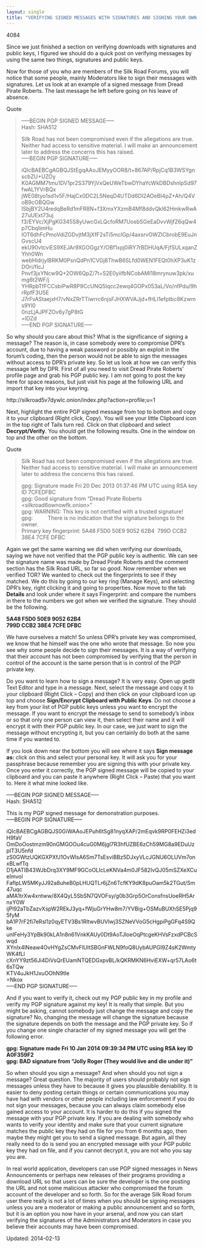```yaml
---
layout: single
title: "VERIFYING SIGNED MESSAGES WITH SIGNATURES AND SIGNING YOUR OWN MESSAGEs"
---
```

4084


<p>Since we just finished a section on verifying downloads with signatures and public keys, I figured we should do a quick post on verifying messages by using the same two things, signatures and public keys.</p>
<p>Now for those of you who are members of the Silk Road Forums, you will notice that some people, mainly Moderators like to sign their messages with signatures. Let us look at an example of a signed message from Dread Pirate Roberts. The last message he left before going on his leave of absence.</p>
<div>
<div>Quote</div>
</div>
<blockquote><p>&#8212;&#8211;BEGIN PGP SIGNED MESSAGE&#8212;&#8211;<br/>
Hash: SHA512</p>
<p>Silk Road has not been compromised even if the allegations are true. Neither had access to sensitive material. I will make an announcement later to address the concerns this has raised.<br/>
&#8212;&#8211;BEGIN PGP SIGNATURE&#8212;&#8211;</p>
<p>iQIcBAEBCgAGBQJStEgqAAoJEMyyOOR8/t+867AP/RpjCq1B3WSYgnscbZU+UZOy<br/>
K0AGMM7tmu1DV1pr2S379YjVxQeUWeTbwDYhaYcWkDBDshnlpSd97fwAL1YVrBQx<br/>
jWE08tyo1sd1v5F/HajCx0DC2L5NeqD4UTDd6Dl2AOeBI4pZ+Ah/Q4VoB9cOBQGw<br/>
lSbjBY2U4redqBeRd1mFR8N+f3XmxYXzmB4Mf8ddvQkl62HmkwRwA27uUExt73uj<br/>
f3/EYVc/XjPgKG345S8yUwcGxLQcfoRM7UosbSGeEaDvvWjfZ6qQw4p7CbqIimHu<br/>
IOT6dhFcPmoVdiZGDvjtM3jXfF2sTi5mclGp/4axsrvOWZlCbrobE9EuJnGvscU4<br/>
ekU90vtcviES9XEJAr9XGOGgzY/OBf1xpj0iRY7rBDHUqA/FjfSULxqanZYhh0Wn<br/>
webHldrjylBRKM0PsnQdPn1CVGj8ThwB6SLfd0WEN1FEQt0hXP3uK1zDOri/fIcJ<br/>
Pnvf3jxYNcw9Q+2OW6QpZ/7t+S2E0yiifbNCobAMI18mrynuw3pk/xumg6t2WF/j<br/>
YHRpbTfFCCsbiPwR8P9CcUNQ5Iqcc2ewq4GOPx053aL/Vo/nfPdu/9hrRpfF3U5E<br/>
J7rFvAStaejxH7/vNxZRrTTiwrrc6njsFJHXWVAJjd+fHLI1efptbc8Kzwms9Yl0<br/>
0nzLjAJPFZOv6y7gP8tG<br/>
=lDZd<br/>
&#8212;&#8211;END PGP SIGNATURE&#8212;&#8211;</p></blockquote>
<p>So why should you care about this? What is the significance of signing a message? The reason is, in case somebody were to compromise DPR&#8217;s account, due to having a weak password or possibly an exploit in the forum&#8217;s coding, then the person would not be able to sign the messages without access to DPR&#8217;s private key. So let us look at how we can verify this message left by DPR. First of all you need to visit Dread Pirate Roberts&#8217; profile page and grab his PGP public key. I am not going to post the key here for space reasons, but just visit his page at the following URL and import that key into your keyring.</p>
<p>http://silkroad5v7dywlc.onion/index.php?action=profile;u=1</p>
<p>Next, highlight the entire PGP signed message from top to bottom and copy it to your clipboard (Right click, Copy). You will see your little Clipboard icon in the top right of Tails turn red. Click on that clipboard and select <strong>Decrypt/Verify</strong>. You should get the following results. One in the window on top and the other on the bottom.</p>
<div>
<div>Quote</div>
</div>
<blockquote><p>Silk Road has not been compromised even if the allegations are true. Neither had access to sensitive material. I will make an announcement later to address the concerns this has raised.</p>
<p>gpg: Signature made Fri 20 Dec 2013 01:37:46 PM UTC using RSA key ID 7CFEDFBC<br/>
gpg: Good signature from &#8220;Dread Pirate Roberts &lt;silkroad6ownowfk.onion&gt;&#8221;<br/>
gpg: WARNING: This key is not certified with a trusted signature!<br/>
gpg:          There is no indication that the signature belongs to the owner.<br/>
Primary key fingerprint: 5A48 F5D0 50E9 9052 62B4  799D CCB2 38E4 7CFE DFBC</p></blockquote>
<p>Again we get the same warning we did when verifying our downloads, saying we have not verified that the PGP public key is authentic. We can see the signature name was made by Dread Pirate Roberts and the comment section has the Silk Road URL, so far so good. Now remember when we verified TOR? We wanted to check out the fingerprints to see if they matched. We do this by going to our key ring (Manage Keys), and selecting DPR&#8217;s key, right clicking it and going to properties. Now move to the tab <strong>Details</strong> and look under where it says Fingerprint: and compare the numbers in there to the numbers we got when we verified the signature. They should be the following.</p>
<p><strong>5A48 F5D0 50E9 9052 62B4<br/>
799D CCB2 38E4 7CFE DFBC</strong></p>
<p>We have ourselves a match! So unless DPR&#8217;s private key was compromised, we know that he himself was the one who wrote that message. So now you see why some people decide to sign their messages. It is a way of verifying that their account has not been compromised by verifying that the person in control of the account is the same person that is in control of the PGP private key.</p>
<p>Do you want to learn how to sign a message? It is very easy. Open up gedit Text Editor and type in a message. Next, select the message and copy it to your clipboard (Right Click &#8211; Copy) and then click on your clipboard icon up top and choose <strong>Sign/Encrypt Clipboard with Public Keys</strong>. Do not choose a key from your list of PGP public keys unless you want to encrypt the message. If you want to encrypt the message to send to somebody&#8217;s inbox or so that only one person can view it, then select their name and it will encrypt it with their PGP public key. In our case, we just want to sign the message without encrypting it, but you can certainly do both at the same time if you wanted to.</p>
<p>If you look down near the bottom you will see where it says <strong>Sign message as:</strong> click on this and select your personal key. It will ask you for your passphrase because remember you are signing this with your private key. Once you enter it correctly, the PGP signed message will be copied to your clipboard and you can paste it anywhere (Right Click &#8211; Paste) that you want to. Here it what mine looked like.</p>
<p>&#8212;&#8211;BEGIN PGP SIGNED MESSAGE&#8212;&#8211;<br/>
Hash: SHA512</p>
<p>This is my PGP signed message for demonstration purposes.<br/>
&#8212;&#8211;BEGIN PGP SIGNATURE&#8212;&#8211;</p>
<p>iQIcBAEBCgAGBQJS0GiWAAoJEPuh6tSg81nyqXAP/2mEqvk9RP0FEHZi3edH9faV<br/>
OmDoOostmzm90nGMGOOu4cuG0M6jgl7R3hfUZBE6zCh59MG8a9EDuUzpIT3U5nfd<br/>
zS0GWtzUQKGXPXfJ1OvWlsA6Sm7TsEsviBBz5DJxyVLcJGNU6OLUVm7onxBLwfTq<br/>
D1jAATIB43WJbDrq3XY9MF9GCoOLlcLeKNVa4m0JF582IvQJ05mSZXeXCueImvol<br/>
FaflpLW5MKyJJ92a8uheB0pLHUQTLr6jZn6TcfKY9dK8puOam5k2TGut/Sm47uqc<br/>
aMA1trXw4xntww/8X4QyL5SbSN7QVOFsy/g0b3Grp5OrConsfnsUoeRH5ArnxY0W<br/>
ijPl92aTbZazvXspW2REkJ3yq+fWjuGrYHw8m7/YVBig+OSMuBUXhSE5Pjq95fyM<br/>
bA1P7rF2fi7eRsl1z0qyETV3Bs1RltwvBUVIwj3SZNeVVoG5cHgpiPgGFq4S9Qke<br/>
unIFeHy3YpBk90kLA1n8n61VnkKAUy0Dt9AoTJloeOqPtcgeKHVsFzxdPCBcSwqd<br/>
XYnIx4lNeaw4OvHYgZsCMvFlUItSBGnFWLN9foQ8UybAUPGI9Z4sK2WmtyWK4fLl<br/>
cXnYY9zt56Ji4DiVsQrEUamNTQEDGxpvBL/kQKRMKN6HviEXW+qr57LAo6t6sTQw<br/>
KTV4uJkH1JxuOOhN9tIe<br/>
=Nkox<br/>
&#8212;&#8211;END PGP SIGNATURE&#8212;&#8211;</p>
<p>And if you want to verify it, check out my PGP public key in my profile and verify my PGP signature against my key! It is really that simple. But you might be asking, cannot somebody just change the message and copy the signature? No, changing the message will change the signature because the signature depends on both the message and the PGP private key. So if you change one single character of my signed message you will get the following error.</p>
<p><strong>gpg: Signature made Fri 10 Jan 2014 09:39:34 PM UTC using RSA key ID A0F359F2<br/>
gpg: BAD signature from &#8220;Jolly Roger (They would live and die under it)&#8221;</strong></p>
<p>So when should you sign a message? And when should you not sign a message? Great question. The majority of users should probably not sign messages unless they have to because it gives you plausible deniability. It is easier to deny posting certain things or certain communications you may have had with vendors or other people including law enforcement if you do not sign your messages, because you can always claim somebody else gained access to your account. It is harder to do this if you signed the message with your PGP private key. If you are dealing with somebody who wants to verify your identity and make sure that your current signature matches the public key they had on file for you from 6 months ago, then maybe they might get you to send a signed message. But again, all they really need to do is send you an encrypted message with your PGP public key they had on file, and if you cannot decrypt it, you are not who you say you are.</p>
<p>In real world application, developers can use PGP signed messages in News Announcements or perhaps new releases of their programs providing a download URL so that users can be sure the developer is the one posting the URL and not some malicious attacker who compromised the forum account of the developer and so forth. So for the average Silk Road forum user there really is not a lot of times when you should be signing messages unless you are a moderator or making a public announcement and so forth, but it is an option you now have in your arsenal, and now you can start verifying the signatures of the Administrators and Moderators in case you believe their accounts may have been compromised.</p>

Updated: 2014-02-13

